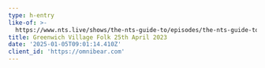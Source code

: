 ```yaml
---
type: h-entry
like-of: >-
  https://www.nts.live/shows/the-nts-guide-to/episodes/the-nts-guide-to-greenwich-folk-25th-april-2023
title: Greenwich Village Folk 25th April 2023
date: '2025-01-05T09:01:14.410Z'
client_id: 'https://omnibear.com'
---
```



